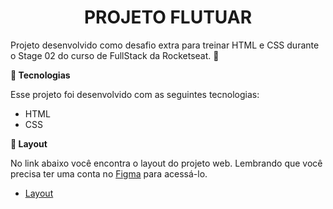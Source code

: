 <h1 align="center"> PROJETO FLUTUAR </h1>

Projeto desenvolvido como desafio extra para treinar HTML e CSS durante o Stage 02 do curso de FullStack da Rocketseat. 💜

<b>🚀 Tecnologias</b>

Esse projeto foi desenvolvido com as seguintes tecnologias:

- HTML
- CSS
  
<b>🔖 Layout </b>

No link abaixo você encontra o layout do projeto web. Lembrando que você precisa ter uma conta no [Figma](http://figma.com/) para acessá-lo.

- [Layout](https://www.figma.com/file/waisYRoNzeBgIxOyrz0b2R/Projeto01-Extra/duplicate)
